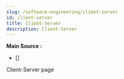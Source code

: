```yaml
---
slug: /software-engineering/client-server
id: client-server
title: Client-Server
description: Client-Server
---
```


**Main Source :**

- [] 

Client-Server page
